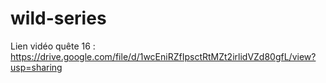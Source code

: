 # wild-series

Lien vidéo quête 16 : https://drive.google.com/file/d/1wcEniRZfIpsctRtMZt2irlidVZd80gfL/view?usp=sharing
